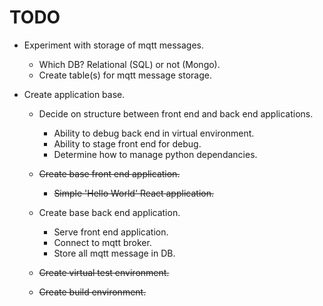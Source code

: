 # TODO

- Experiment with storage of mqtt messages.

    - Which DB? Relational (SQL) or not (Mongo).
    - Create table(s) for mqtt message storage.

- Create application base.
    - Decide on structure between front end and back end applications.

        - Ability to debug back end in virtual environment.
        - Ability to stage front end for debug.
        - Determine how to manage python dependancies.

    - ~~Create base front end application.~~
        - ~~Simple 'Hello World' React application.~~

    - Create base back end application.
        - Serve front end application.
        - Connect to mqtt broker.
        - Store all mqtt message in DB.

    - ~~Create virtual test environment.~~

    - ~~Create build environment.~~
